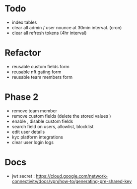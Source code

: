 # Todo

-   index tables
-   clear all admin / user nounce at 30min interval. (cron)
-   clear all refresh tokens (4hr interval)

# Refactor

-   reusable custom fields form
-   reusable nft gating form
-   reusable team members form

# Phase 2

-   remove team member
-   remove custom fields (delete the stored values )
-   enable , disable custom fields
-   search field on users, allowlist, blocklist
-   edit user details
-   kyc platform integrations
-   clear user login logs

# Docs

-   jwt secret : https://cloud.google.com/network-connectivity/docs/vpn/how-to/generating-pre-shared-key
